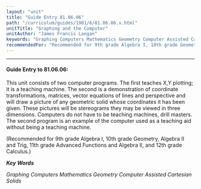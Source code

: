 ```yaml
---
layout: "unit"
title: "Guide Entry 81.06.06"
path: "/curriculum/guides/1981/6/81.06.06.x.html"
unitTitle: "Graphing and the Computer"
unitAuthor: "James Francis Langan"
keywords: "Graphing Computers Mathematics Geometry Computer Assisted Cartesian Solids"
recommendedFor: "Recommended for 9th grade Algebra I, 10th grade Geometry, Algebra II and Trig, 11th grade Advanced Functions and Algebra II, and 12th grade Calculus."
---
```

<body>
<hr/>
<h4>
Guide Entry to 81.06.06:
</h4>
This unit consists of two computer programs.  The first teaches X,Y plotting; it is a teaching machine.  The second is a demonstration of coordinate transformations, matrices, vector equations of lines and perspective and will draw a picture of any geometric solid whose coordinates it has been given.  These pictures will be stereograms they may be viewed in three dimensions.  Computers do not have to be teaching machines, drill masters.  The second program is an example of the computer used as a teaching aid without being a teaching machine.
<p>
(Recommended for 9th grade Algebra I, 10th grade Geometry, Algebra II and Trig, 11th grade Advanced Functions and Algebra II, and 12th grade Calculus.)
</p>
<p>
<b>
<i>
Key Words
</i>
</b>
<br/>
</p>
<p>
<i>
Graphing Computers Mathematics Geometry Computer Assisted Cartesian Solids
</i>
</p>
</body>